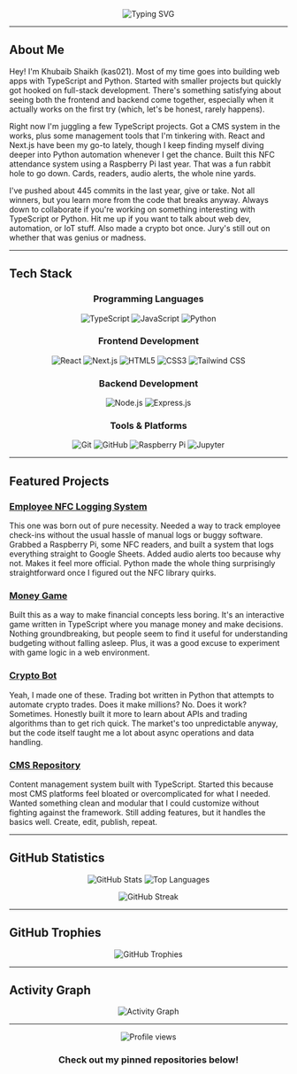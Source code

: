 <div align="center">
  <img src="https://readme-typing-svg.herokuapp.com?font=Fira+Code&size=32&duration=1500&pause=1000&color=A9FEF7&center=true&vCenter=true&width=940&lines=Full+Stack+Developer;TypeScript+%26+Python+Specialist;Building+Modern+Web+Applications" alt="Typing SVG" />
</div>

---

## About Me

Hey! I'm Khubaib Shaikh (kas021). Most of my time goes into building web apps with TypeScript and Python. Started with smaller projects but quickly got hooked on full-stack development. There's something satisfying about seeing both the frontend and backend come together, especially when it actually works on the first try (which, let's be honest, rarely happens).

Right now I'm juggling a few TypeScript projects. Got a CMS system in the works, plus some management tools that I'm tinkering with. React and Next.js have been my go-to lately, though I keep finding myself diving deeper into Python automation whenever I get the chance. Built this NFC attendance system using a Raspberry Pi last year. That was a fun rabbit hole to go down. Cards, readers, audio alerts, the whole nine yards.

I've pushed about 445 commits in the last year, give or take. Not all winners, but you learn more from the code that breaks anyway. Always down to collaborate if you're working on something interesting with TypeScript or Python. Hit me up if you want to talk about web dev, automation, or IoT stuff. Also made a crypto bot once. Jury's still out on whether that was genius or madness.

---

## Tech Stack

<div align="center">

### Programming Languages

![TypeScript](https://img.shields.io/badge/TypeScript-007ACC?style=for-the-badge&logo=typescript&logoColor=white)
![JavaScript](https://img.shields.io/badge/JavaScript-F7DF1E?style=for-the-badge&logo=javascript&logoColor=black)
![Python](https://img.shields.io/badge/Python-3776AB?style=for-the-badge&logo=python&logoColor=white)

### Frontend Development

![React](https://img.shields.io/badge/React-20232A?style=for-the-badge&logo=react&logoColor=61DAFB)
![Next.js](https://img.shields.io/badge/Next.js-000000?style=for-the-badge&logo=nextdotjs&logoColor=white)
![HTML5](https://img.shields.io/badge/HTML5-E34F26?style=for-the-badge&logo=html5&logoColor=white)
![CSS3](https://img.shields.io/badge/CSS3-1572B6?style=for-the-badge&logo=css3&logoColor=white)
![Tailwind CSS](https://img.shields.io/badge/Tailwind_CSS-38B2AC?style=for-the-badge&logo=tailwind-css&logoColor=white)

### Backend Development

![Node.js](https://img.shields.io/badge/Node.js-43853D?style=for-the-badge&logo=nodedotjs&logoColor=white)
![Express.js](https://img.shields.io/badge/Express.js-404D59?style=for-the-badge)

### Tools & Platforms

![Git](https://img.shields.io/badge/Git-F05032?style=for-the-badge&logo=git&logoColor=white)
![GitHub](https://img.shields.io/badge/GitHub-181717?style=for-the-badge&logo=github&logoColor=white)
![Raspberry Pi](https://img.shields.io/badge/Raspberry_Pi-A22846?style=for-the-badge&logo=raspberry-pi&logoColor=white)
![Jupyter](https://img.shields.io/badge/Jupyter-F37626?style=for-the-badge&logo=jupyter&logoColor=white)

</div>

---

## Featured Projects

### [Employee NFC Logging System](https://github.com/kas021/Employee-NFC-Logging-Time-Sheet)

This one was born out of pure necessity. Needed a way to track employee check-ins without the usual hassle of manual logs or buggy software. Grabbed a Raspberry Pi, some NFC readers, and built a system that logs everything straight to Google Sheets. Added audio alerts too because why not. Makes it feel more official. Python made the whole thing surprisingly straightforward once I figured out the NFC library quirks.

### [Money Game](https://github.com/kas021/money-game)

Built this as a way to make financial concepts less boring. It's an interactive game written in TypeScript where you manage money and make decisions. Nothing groundbreaking, but people seem to find it useful for understanding budgeting without falling asleep. Plus, it was a good excuse to experiment with game logic in a web environment.

### [Crypto Bot](https://github.com/kas021/Crypto-bot)

Yeah, I made one of these. Trading bot written in Python that attempts to automate crypto trades. Does it make millions? No. Does it work? Sometimes. Honestly built it more to learn about APIs and trading algorithms than to get rich quick. The market's too unpredictable anyway, but the code itself taught me a lot about async operations and data handling.

### [CMS Repository](https://github.com/kas021/CMS-REPO)

Content management system built with TypeScript. Started this because most CMS platforms feel bloated or overcomplicated for what I needed. Wanted something clean and modular that I could customize without fighting against the framework. Still adding features, but it handles the basics well. Create, edit, publish, repeat.

---

## GitHub Statistics

<div align="center">

![GitHub Stats](https://github-readme-stats.vercel.app/api?username=kas021&show_icons=true&theme=tokyonight)
![Top Languages](https://github-readme-stats.vercel.app/api/top-langs/?username=kas021&layout=compact&theme=tokyonight)

![GitHub Streak](https://github-readme-streak-stats.herokuapp.com/?user=kas021&theme=tokyonight)

</div>

---

## GitHub Trophies

<div align="center">

![GitHub Trophies](https://github-profile-trophy.vercel.app/?username=kas021&theme=tokyonight&no-frame=true&row=1&column=6)

</div>

---

## Activity Graph

<div align="center">

![Activity Graph](https://github-readme-activity-graph.vercel.app/graph?username=kas021&theme=tokyo-night)

</div>

---

<div align="center">

![Profile views](https://komarev.com/ghpvc/?username=kas021&color=blue&style=flat-square)

### Check out my pinned repositories below!

</div>
